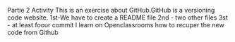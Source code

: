 Partie 2 Activity
This is an exercise about GitHub.GitHub is a versioning code website.
1st-We have to create a  README file
2nd - two other files
3st - at least foour commit
I learn on Openclassrooms how to recuper the new code from Github
